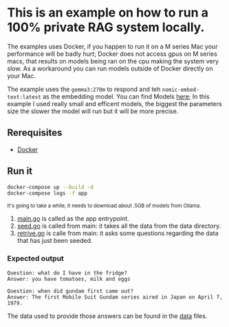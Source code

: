# This is an example on how to run a 100% private RAG system locally.
The examples uses Docker, if you happen to run it on a M series Mac your performance will be badly hurt;
Docker does not access gpus on M series macs, that results on models being ran on the cpu making the system very slow.
As a workaround you can run models outside of Docker directly on your Mac.

The example uses the `gemma3:270m` to respond and teh `nomic-embed-text:latest` as the embedding model.
You can find Models [here](https://ollama.com/search); In this example I used really small and efficent models, the biggest the parameters size the slower the model will run but it will be more precise.

## Rerequisites
- [Docker](https://www.docker.com/)

## Run it
```bash
docker-compose up --build -d
docker-compose logs -f app
```
<sup>It's going to take a while, it needs to download about .5GB of models from Ollama.</sup>

1. [main.go](./src/main.go) is called as the app entrypoint.
2. [seed.go](./src/seed.go) is called from main: it takes all the data from the data directory.
3. [retrive.go](./src/retrive.go) is calle from main: it asks some questions regarding the data that has just been seeded.

### Expected output
```
Question: what do I have in the fridge?
Answer: you have tomatoes, milk and eggs

Question: when did gundam first came out?
Answer: The first Mobile Suit Gundam series aired in Japan on April 7, 1979.
```
The data used to provide those answers can be found in the [data](./src/data/) files.
